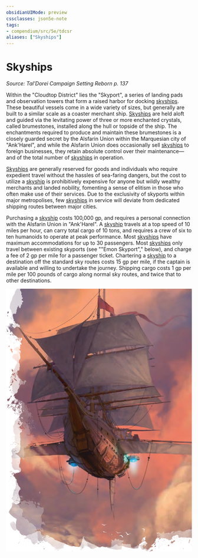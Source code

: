 ```yaml
---
obsidianUIMode: preview
cssclasses: json5e-note
tags:
- compendium/src/5e/tdcsr
aliases: ["Skyships"]
---
```

# Skyships
*Source: Tal'Dorei Campaign Setting Reborn p. 137* 

Within the "Cloudtop District" lies the "Skyport", a series of landing pads and observation towers that form a raised harbor for docking [skyships](/Systems/5e/items/skyship-tdcsr.md). These beautiful vessels come in a wide variety of sizes, but generally are built to a similar scale as a coaster merchant ship. [Skyships](/Systems/5e/items/skyship-tdcsr.md) are held aloft and guided via the levitating power of three or more enchanted crystals, called brumestones, installed along the hull or topside of the ship. The enchantments required to produce and maintain these brumestones is a closely guarded secret by the Alsfarin Union within the Marquesian city of "Ank'Harel", and while the Alsfarin Union does occasionally sell [skyships](/Systems/5e/items/skyship-tdcsr.md) to foreign businesses, they retain absolute control over their maintenance—and of the total number of [skyships](/Systems/5e/items/skyship-tdcsr.md) in operation.

[Skyships](/Systems/5e/items/skyship-tdcsr.md) are generally reserved for goods and individuals who require expedient travel without the hassles of sea-faring dangers, but the cost to utilize a [skyship](/Systems/5e/items/skyship-tdcsr.md) is prohibitively expensive for anyone but wildly wealthy merchants and landed nobility, fomenting a sense of elitism in those who often make use of their services. Due to the exclusivity of skyports within major metropolises, few [skyships](/Systems/5e/items/skyship-tdcsr.md) in service will deviate from dedicated shipping routes between major cities.

Purchasing a [skyship](/Systems/5e/items/skyship-tdcsr.md) costs 100,000 gp, and requires a personal connection with the Alsfarin Union in "Ank'Harel". A [skyship](/Systems/5e/items/skyship-tdcsr.md) travels at a top speed of 10 miles per hour, can carry total cargo of 10 tons, and requires a crew of six to ten humanoids to operate at peak performance. Most [skyships](/Systems/5e/items/skyship-tdcsr.md) have maximum accommodations for up to 30 passengers. Most [skyships](/Systems/5e/items/skyship-tdcsr.md) only travel between existing skyports (see ""Emon Skyport"," below), and charge a fee of 2 gp per mile for a passenger ticket. Chartering a [skyship](/Systems/5e/items/skyship-tdcsr.md) to a destination off the standard sky routes costs 15 gp per mile, if the captain is available and willing to undertake the journey. Shipping cargo costs 1 gp per mile per 100 pounds of cargo along normal sky routes, and twice that to other destinations.

![A skyship, its white sails...](https://raw.githubusercontent.com/5etools-mirror-2/5etools-img/main/book/TDCSR/Chapter3-Skyship.webp#center "A skyship, its white sails entirely unfurled, flies through a dusky, red sky. The ship emanates a glowing, blue arcane magic below it, keeping it aloft.")